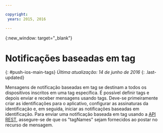 ```yaml
---

copyright:
 years: 2015, 2016

---
```


{:new_window: target="_blank"}
# Notificações baseadas em tag 
{: #push-ios-main-tags}
*Última atualização: 14 de junho de 2016*
{: .last-updated}

Mensagens de notificação baseadas em tag se destinam a todos os dispositivos inscritos em uma tag específica. É possível
definir tags e depois enviar e receber mensagens usando
  tags. Deve-se
primeiramente criar as identificações para o aplicativo, configurar as assinaturas da identificação
e, em seguida, iniciar as notificações baseadas em identificação. Para enviar uma
notificação baseada em tag usando a
[API REST](https://mobile.{DomainName}/imfpushrestapidocs/), assegure-se
de que os "tagNames" sejam fornecidos ao postar no recurso de mensagem. 

